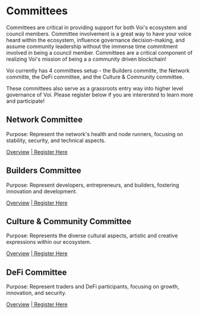 # Committees

Committees are critical in providing support for both Voi's ecosystem and council members. Committee involvement is a great way to have your voice heard within the ecosystem, influence governance decision-making, and assume community leadership without the immense time commitment involved in being a council member. Committees are a critical component of realizing Voi's mission of being a a community driven blockchain! 

Voi currently has 4 committees setup - the Builders committe, the Network committe, the DeFi committee, and the Culture & Community committee. 

These committees also serve as a grassroots entry way into higher level governance of Voi. Please register below if you are interersted to learn more and participate!

## Network Committee

Purpose: Represent the network's health and node runners, focusing on stability, security, and technical aspects.

[Overview](network.md) |[ Register Here](https://forms.gle/Y3MbAhdJbYgkXmzs7)


## Builders Committee

Purpose: Represent developers, entrepreneurs, and builders, fostering innovation and development.

[Overview](builders.md) |[ Register Here](https://forms.gle/wc7pFCUsSBm3yoEB6)


## Culture & Community Committee

Purpose: Represents the diverse cultural aspects, artistic and creative expressions within our ecosystem.

[Overview](nfts.md) |[ Register Here](https://forms.gle/vDt1sgkrm671Uc9q6)


## DeFi Committee

Purpose: Represent traders and DeFi participants, focusing on growth, innovation, and security.

[Overview](defi.md) |[ Register Here](https://forms.gle/zaN1ntVDwniGyFov8)
